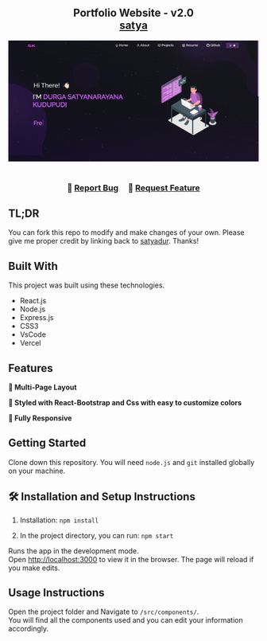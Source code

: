 <h2 align="center">
  Portfolio Website - v2.0<br/>
  <a href="https://github.com/satyadur/portfilio" target="_blank">satya</a>
</h2>
<div align="center">
  <img alt="Demo" src="./Images/satya.png" />
</div>

<br/>



<h3 align="center">
    🔹
    <a href="https://github.com/satyadur/portfilio/issues">Report Bug</a> &nbsp; &nbsp;
    🔹
    <a href="https://github.com/satyadur/portfilio/issues">Request Feature</a>
</h3>

## TL;DR

You can fork this repo to modify and make changes of your own. Please give me proper credit by linking back to [satyadur](https://github.com/satyadur/portfilio). Thanks!

## Built With

This project was built using these technologies.

- React.js
- Node.js
- Express.js
- CSS3
- VsCode
- Vercel

## Features

**📖 Multi-Page Layout**

**🎨 Styled with React-Bootstrap and Css with easy to customize colors**

**📱 Fully Responsive**

## Getting Started

Clone down this repository. You will need `node.js` and `git` installed globally on your machine.

## 🛠 Installation and Setup Instructions

1. Installation: `npm install`

2. In the project directory, you can run: `npm start`

Runs the app in the development mode.\
Open [http://localhost:3000](http://localhost:3000) to view it in the browser.
The page will reload if you make edits.

## Usage Instructions

Open the project folder and Navigate to `/src/components/`. <br/>
You will find all the components used and you can edit your information accordingly.

